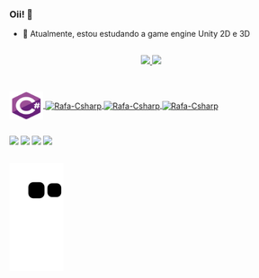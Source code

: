 ### Oii! 👋

- 🌱 Atualmente, estou estudando a game engine Unity 2D e 3D

##
<div align="center">
  <a href="https://github.com/PedroEnriq">
  <img height="180em" src="https://github-readme-stats.vercel.app/api?username=PedroEnriq&show_icons=true&theme=radical&include_all_commits=true&count_private=true"/>
  <img height="180em" src="https://github-readme-stats.vercel.app/api/top-langs/?username=PedroEnriq&layout=compact&langs_count=7&theme=radical"/>
</div>

##
<div style="display: inline_block"><br>
  <img align="center" alt="Rafa-Csharp" height="50" width="60" src="https://raw.githubusercontent.com/devicons/devicon/master/icons/csharp/csharp-original.svg">
  <img align="center" alt="Rafa-Csharp" height="50" width="60" src="https://cdn.jsdelivr.net/gh/devicons/devicon/icons/c/c-original.svg" />
  <img align="center" alt="Rafa-Csharp" height="50" width="60" src="https://cdn.jsdelivr.net/gh/devicons/devicon/icons/cplusplus/cplusplus-original.svg" />
  <img align="center" alt="Rafa-Csharp" height="60" width="70" src="https://cdn.jsdelivr.net/gh/devicons/devicon/icons/godot/godot-original-wordmark.svg" />
</div>

##
<div>
  <a href="https://www.instagram.com/p_enrique00/" target="_blank"><img src="https://img.shields.io/badge/-Instagram-%23E4405F?style=for-the-badge&logo=instagram&logoColor=white" target="_blank"></a>
  <a href="https://www.linkedin.com/in/pedro-enrique-matos-dos-santos-6b6b6022a/"target="_blank"><img src="https://img.shields.io/badge/-LinkedIn-%230077B5?style=for-the-badge&logo=linkedin&logoColor=white" target="_blank"></a>
  <a href = "mailto:penrique_santos@hotmail.com"><img src="https://img.shields.io/badge/Microsoft_Outlook-0078D4?style=for-the-badge&logo=microsoft-outlook&logoColor=white"></a>
  <a href="https://pedro-enrique.itch.io" target="_blank"><img src="https://img.shields.io/badge/Itch.io-FA5C5C?style=for-the-badge&logo=itchdotio&logoColor=white"></a>
</div>

##
![snake gif](https://github.com/PedroEnriq/PedroEnriq/blob/output/github-contribution-grid-snake.svg)

